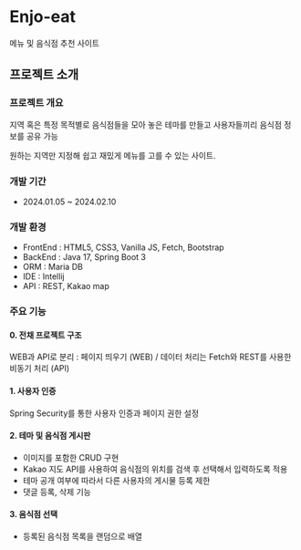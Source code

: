 # Enjo-eat
메뉴 및 음식점 추천 사이트


## 프로젝트 소개
### 프로젝트 개요
지역 혹은 특정 목적별로 음식점들을 모아 놓은 테마를 만들고 사용자들끼리 음식점 정보를 공유 가능

원하는 지역만 지정해 쉽고 재밌게 메뉴를 고를 수 있는 사이트.

### 개발 기간
- 2024.01.05 ~ 2024.02.10

### 개발 환경
- FrontEnd : HTML5, CSS3, Vanilla JS, Fetch, Bootstrap
- BackEnd : Java 17, Spring Boot 3
- ORM : Maria DB
- IDE : Intellij
- API : REST, Kakao map 

### 주요 기능  
#### 0. 전채 프로젝트 구조 
WEB과 API로 분리 : 페이지 띄우기 (WEB) / 데이터 처리는 Fetch와 REST를 사용한 비동기 처리 (API)

#### 1. 사용자 인증
Spring Security를 통한 사용자 인증과 페이지 권한 설정

#### 2. 테마 및 음식점 게시판
- 이미지를 포함한 CRUD 구현
- Kakao 지도 API를 사용하여 음식점의 위치를 검색 후 선택해서 입력하도록 적용
- 테마 공개 여부에 따라서 다른 사용자의 게시물 등록 제한
- 댓글 등록, 삭제 기능
#### 3. 음식점 선택
- 등록된 음식점 목록을 랜덤으로 배열
  

